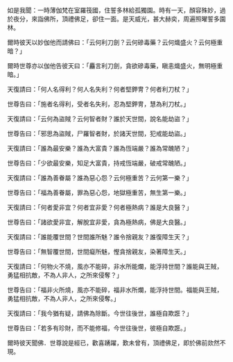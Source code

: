 如是我聞：一時薄伽梵在室羅筏國，住誓多林給孤獨園。時有一天，顏容殊妙，過於夜分，來詣佛所，頂禮佛足，卻住一面。是天威光，甚大赫奕，周遍照曜誓多園林。

爾時彼天以妙伽他而請佛曰：「云何利刀劍？云何磣毒藥？云何熾盛火？云何極重暗？」

爾時世尊亦以伽他告彼天曰：「麤言利刀劍，貪欲磣毒藥，瞋恚熾盛火，無明極重暗。」

天復請曰：「何人名得利？何人名失利？何者堅鉀冑？何者利刀杖？」

世尊告曰：「施者名得利，受者名失利，忍為堅鉀冑，慧為利刀杖。」

天復請曰：「云何為盜賊？云何智者財？誰於天世間，說名能劫盜？」

世尊告曰：「邪思為盜賊，尸羅智者財，於諸天世間，犯戒能劫盜。」

天復請曰：「誰為最安樂？誰為大富貴？誰為恆端嚴？誰為常醜陋？」

世尊告曰：「少欲最安樂，知足大富貴，持戒恆端嚴，破戒常醜陋。」

天復請曰：「誰為善眷屬？誰為惡心怨？云何極重苦？云何第一樂？」

世尊告曰：「福為善眷屬，罪為惡心怨，地獄極重苦，無生第一樂。」

天復請曰：「何者愛非宜？何者宜非愛？何者極熱病？誰是大良醫？」

世尊告曰：「諸欲愛非宜，解脫宜非愛，貪為極熱病，佛是大良醫。」

天復請曰：「誰能覆世間？世間誰所魅？誰令捨親友？誰復障生天？」

世尊告曰：「無智覆世間，世間癡所魅，慳貪捨親友，染著障生天。」

天復請曰：「何物火不燒，風亦不能碎，非水所能爛，能浮持世間？誰能與王賊，勇猛相抗敵，不為人非人，之所來侵奪？」

世尊告曰：「福非火所燒，風亦不能碎，福非水所爛，能浮持世間。福能與王賊，勇猛相抗敵，不為人非人，之所來侵奪。」

天復請曰：「我今猶有疑，請佛為除斷。今世往後世，誰極自欺誑？」

世尊告曰：「若多有珍財，而不能修福，今世往後世，彼極自欺誑。」

爾時彼天聞佛．世尊說是經已，歡喜踴躍，歎未曾有，頂禮佛足，即於佛前欻然不現。

